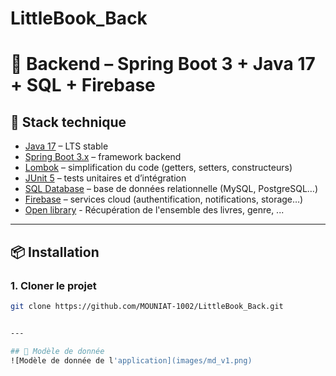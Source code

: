 # LittleBook_Back
# 📘 Backend – Spring Boot 3 + Java 17 + SQL + Firebase

## 🚀 Stack technique
- [Java 17](https://www.oracle.com/java/technologies/javase/jdk17-archive-downloads.html) – LTS stable
- [Spring Boot 3.x](https://spring.io/projects/spring-boot) – framework backend
- [Lombok](https://projectlombok.org/) – simplification du code (getters, setters, constructeurs)
- [JUnit 5](https://junit.org/junit5/) – tests unitaires et d’intégration
- [SQL Database](https://www.mysql.com/) – base de données relationnelle (MySQL, PostgreSQL…)
- [Firebase](https://firebase.google.com/) – services cloud (authentification, notifications, storage…)
- [Open library](https://openlibrary.org/developers/api) - Récupération de l'ensemble des livres, genre, ...

---

## 📦 Installation

### 1. Cloner le projet
```bash
git clone https://github.com/MOUNIAT-1002/LittleBook_Back.git


---

## 🧩 Modèle de donnée
![Modèle de donnée de l'application](images/md_v1.png)
